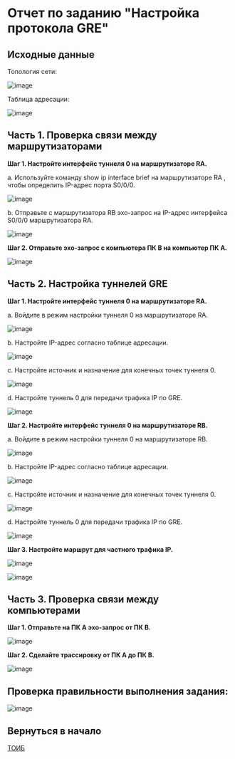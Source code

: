 # Отчет по заданию "Настройка протокола GRE"

## Исходные данные
Топология сети:

![image](https://github.com/sapperka/TOIB/assets/114921945/007fc27c-0755-4ac0-af42-7f0247febb02)

Таблица адресации:

![image](https://github.com/sapperka/TOIB/assets/114921945/c3b224e2-c9ad-4f83-8cbc-1ac28054e094)

## Часть 1. Проверка связи между маршрутизаторами

<strong>Шаг 1. Настройте интерфейс туннеля 0 на маршрутизаторе RA.</strong>

a. Используйте команду show ip interface brief на маршрутизаторе RA , чтобы определить IP-адрес порта S0/0/0.

![image](https://github.com/sapperka/TOIB/assets/114921945/4c763d40-9295-4d34-87bc-9b77bf7a1993)

b. Отправьте с маршрутизатора RB эхо-запрос на IP-адрес интерфейса S0/0/0 маршрутизатора RA.

![image](https://github.com/sapperka/TOIB/assets/114921945/c2ee4e16-4763-48ee-ab12-6383b0ba4a4b)

<strong>Шаг 2. Отправьте эхо-запрос с компьютера ПК B на компьютер ПК A.</strong>

![image](https://github.com/sapperka/TOIB/assets/114921945/18d0547b-d447-41a9-8b3e-5ea532f968ce)

## Часть 2. Настройка туннелей GRE

<strong>Шаг 1. Настройте интерфейс туннеля 0 на маршрутизаторе RA.</strong>

a. Войдите в режим настройки туннеля 0 на маршрутизаторе RA.

![image](https://github.com/sapperka/TOIB/assets/114921945/890671c1-b5fb-410c-99ff-5cebd4639577)

b. Настройте IP-адрес согласно таблице адресации.

![image](https://github.com/sapperka/TOIB/assets/114921945/17ef040e-dcfc-458c-aed6-ec3653fe2c68)

c. Настройте источник и назначение для конечных точек туннеля 0.

![image](https://github.com/sapperka/TOIB/assets/114921945/dc4d8397-36ae-41d9-af83-477514bab36c)

d. Настройте туннель 0 для передачи трафика IP по GRE.

![image](https://github.com/sapperka/TOIB/assets/114921945/de17d52d-7c12-479c-8b95-4346d5b5a396)

<strong>Шаг 2. Настройте интерфейс туннеля 0 на маршрутизаторе RB.</strong>

a. Войдите в режим настройки туннеля 0 на маршрутизаторе RB.

![image](https://github.com/sapperka/TOIB/assets/114921945/e5b87b1c-2772-444a-ae3f-caaabd966e90)

b. Настройте IP-адрес согласно таблице адресации.

![image](https://github.com/sapperka/TOIB/assets/114921945/a3c20609-6573-451d-8a19-01770c43f813)

c. Настройте источник и назначение для конечных точек туннеля 0.

![image](https://github.com/sapperka/TOIB/assets/114921945/86554b59-f3e3-4b64-bd94-e8ddc43bfbab)

d. Настройте туннель 0 для передачи трафика IP по GRE.

![image](https://github.com/sapperka/TOIB/assets/114921945/73f9298d-bc9b-431c-8d02-b7739e772e61)

<strong>Шаг 3. Настройте маршрут для частного трафика IP.</strong>

![image](https://github.com/sapperka/TOIB/assets/114921945/c213f8e6-b20e-420d-9847-ec52cd72c8b6)

![image](https://github.com/sapperka/TOIB/assets/114921945/f82bdaa9-19a9-45fc-a250-cacca0777d2b)

## Часть 3. Проверка связи между компьютерами

<strong>Шаг 1. Отправьте на ПК A эхо-запрос от ПК B.</strong>

![image](https://github.com/sapperka/TOIB/assets/114921945/62d68f41-fe4b-43e7-8dc6-062eb9e40489)

<strong>Шаг 2. Сделайте трассировку от ПК A до ПК B.</strong>

![image](https://github.com/sapperka/TOIB/assets/114921945/3eb1223c-0a05-461b-8571-0f71f75697e7)

## Проверка правильности выполнения задания:

![image](https://github.com/sapperka/TOIB/assets/114921945/3f065f1e-48bb-4991-9725-31223ea1700f)

## Вернуться в начало

[ТОИБ][def]

[def]: https://github.com/sapperka/TOIB

